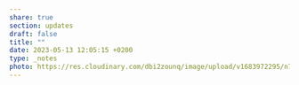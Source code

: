 ```yaml
---
share: true
section: updates
draft: false
title: ""
date: 2023-05-13 12:05:15 +0200
type: _notes
photo: https://res.cloudinary.com/dbi2zounq/image/upload/v1683972295/n7fflyqieqbhfydb1jla.jpg
---
```




